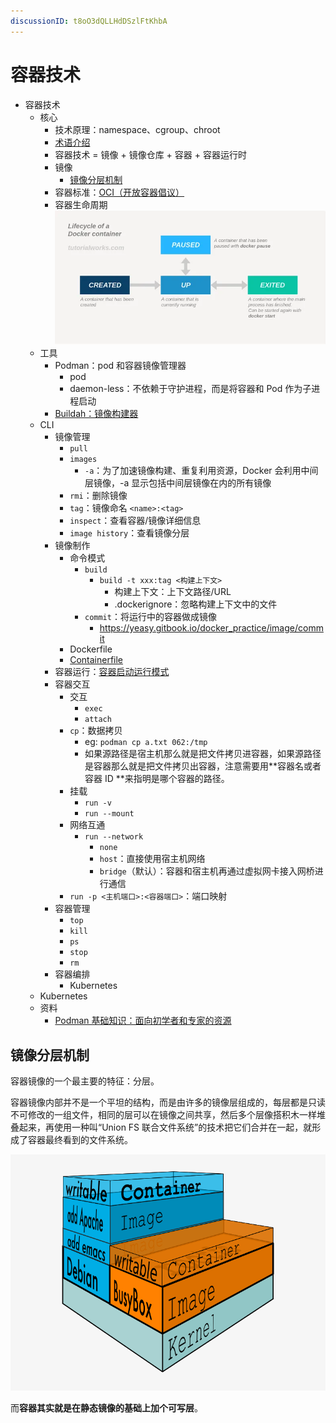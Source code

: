 ```yaml
---
discussionID: t8oO3dQLLHdDSzlFtKhbA
---
```

# 容器技术

- 容器技术
  - 核心
    - 技术原理：namespace、cgroup、chroot
    - [术语介绍](https://developers.redhat.com/blog/2018/02/22/container-terminology-practical-introduction#)
    - 容器技术 = 镜像 + 镜像仓库 + 容器 + 容器运行时
    - 镜像
      - [镜像分层机制](#镜像分层机制)
    - 容器标准：[OCI（开放容器倡议）](https://opencontainers.org/)
    - 容器生命周期 ![图 1](./images/1663527910054.png)  
  - 工具
    - Podman：pod 和容器镜像管理器
      - pod
      - daemon-less：不依赖于守护进程，而是将容器和 Pod 作为子进程启动
    - [Buildah：镜像构建器](https://buildah.io/)
  - CLI
    - 镜像管理
      - `pull`
      - `images`
        - `-a`：为了加速镜像构建、重复利用资源，Docker 会利用中间层镜像，-a 显示包括中间层镜像在内的所有镜像
      - `rmi`：删除镜像
      - `tag`：镜像命名 `<name>:<tag>`
      - `inspect`：查看容器/镜像详细信息
      - `image history`：查看镜像分层
    - 镜像制作
      - 命令模式
        - `build`
          - `build -t xxx:tag <构建上下文>`
            - 构建上下文：上下文路径/URL
            - .dockerignore：忽略构建上下文中的文件
        - `commit`：将运行中的容器做成镜像
          - https://yeasy.gitbook.io/docker_practice/image/commit
      - Dockerfile
      - [Containerfile](https://www.mankier.com/5/Containerfile#Introduction)
    - 容器运行：[容器启动运行模式](./%E5%AE%B9%E5%99%A8%E5%90%AF%E5%8A%A8%E8%BF%90%E8%A1%8C%E6%A8%A1%E5%BC%8F.md)
    - 容器交互
      - 交互
        - `exec`
        - `attach`
      - `cp`：数据拷贝
        - eg: `podman cp a.txt 062:/tmp`
        - 如果源路径是宿主机那么就是把文件拷贝进容器，如果源路径是容器那么就是把文件拷贝出容器，注意需要用**容器名或者容器 ID **来指明是哪个容器的路径。
      - 挂载
        - `run -v`
        - `run --mount`
      - 网络互通
        - `run --network`
          - `none`
          - `host`：直接使用宿主机网络
          - `bridge`（默认）：容器和宿主机再通过虚拟网卡接入网桥进行通信
      - `run -p <主机端口>:<容器端口>`：端口映射
    - 容器管理
      - `top`
      - `kill`
      - `ps`
      - `stop`
      - `rm`
    - 容器编排
      - Kubernetes
  - Kubernetes
  - 资料
    - [Podman 基础知识：面向初学者和专家的资源](https://developers.redhat.com/articles/2022/05/02/podman-basics-resources-beginners-and-experts#)

## 镜像分层机制

容器镜像的一个最主要的特征：分层。

容器镜像内部并不是一个平坦的结构，而是由许多的镜像层组成的，每层都是只读不可修改的一组文件，相同的层可以在镜像之间共享，然后多个层像搭积木一样堆叠起来，再使用一种叫“Union FS 联合文件系统”的技术把它们合并在一起，就形成了容器最终看到的文件系统。

![图 2](./images/1662090153452.png)  

而**容器其实就是在静态镜像的基础上加个可写层**。